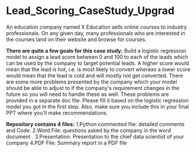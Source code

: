 # Lead_Scoring_CaseStudy_Upgrad
An education company named X Education sells online courses to industry professionals. On any given day, many professionals who are interested in the courses land on their website and browse for courses. 

**There are quite a few goals for this case study:**
Build a logistic regression model to assign a lead score between 0 and 100 to each of the leads which can be used by the company to target potential leads. A higher score would mean that the lead is hot, i.e. is most likely to convert whereas a lower score would mean that the lead is cold and will mostly not get converted.
There are some more problems presented by the company which your model should be able to adjust to if the company's requirement changes in the future so you will need to handle these as well. These problems are provided in a separate doc file. Please fill it based on the logistic regression model you got in the first step. Also, make sure you include this in your final PPT where you'll make recommendations.

**Repository contains 4 files:**
1.Python commented file: detailed comments and Code.
2.Word File: questions asked by the company in the word document .
3.Presentation:  Presentation to the chief data scientist of your company
4.PDF File: Summary report in a PDF file
